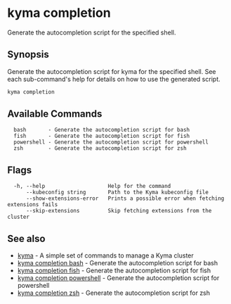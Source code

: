 # kyma completion

Generate the autocompletion script for the specified shell.

## Synopsis

Generate the autocompletion script for kyma for the specified shell.
See each sub-command's help for details on how to use the generated script.


```bash
kyma completion
```

## Available Commands

```text
  bash       - Generate the autocompletion script for bash
  fish       - Generate the autocompletion script for fish
  powershell - Generate the autocompletion script for powershell
  zsh        - Generate the autocompletion script for zsh
```

## Flags

```text
  -h, --help                    Help for the command
      --kubeconfig string       Path to the Kyma kubeconfig file
      --show-extensions-error   Prints a possible error when fetching extensions fails
      --skip-extensions         Skip fetching extensions from the cluster
```

## See also

* [kyma](kyma.md)                                             - A simple set of commands to manage a Kyma cluster
* [kyma completion bash](kyma_completion_bash.md)             - Generate the autocompletion script for bash
* [kyma completion fish](kyma_completion_fish.md)             - Generate the autocompletion script for fish
* [kyma completion powershell](kyma_completion_powershell.md) - Generate the autocompletion script for powershell
* [kyma completion zsh](kyma_completion_zsh.md)               - Generate the autocompletion script for zsh
